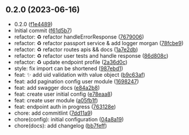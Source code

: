 ## 0.2.0 (2023-06-16)

* 0.2.0 ([f1e4489](https://github.com/JDeveloperD/app-products/commit/f1e4489))
* Initial commit ([f61d5b7](https://github.com/JDeveloperD/app-products/commit/f61d5b7))
* refactor: :recycle: refactor handleErrorResponse ([7679006](https://github.com/JDeveloperD/app-products/commit/7679006))
* refactor: :recycle: refactor passport service & add logger morgan ([78fcbe9](https://github.com/JDeveloperD/app-products/commit/78fcbe9))
* refactor: :recycle: refactor routes apis && docs ([1a7e2db](https://github.com/JDeveloperD/app-products/commit/1a7e2db))
* refactor: :recycle: refactor user tests and handle response ([86d808c](https://github.com/JDeveloperD/app-products/commit/86d808c))
* refactor: :recycle: update endpoint profile ([2a36d0c](https://github.com/JDeveloperD/app-products/commit/2a36d0c))
* style: fix import can be shortened ([987ebd1](https://github.com/JDeveloperD/app-products/commit/987ebd1))
* feat: :sparkles: add uid validation with value object ([b9c63af](https://github.com/JDeveloperD/app-products/commit/b9c63af))
* feat: add pagination config user module ([1698247](https://github.com/JDeveloperD/app-products/commit/1698247))
* feat: add swagger docs ([e84a2b8](https://github.com/JDeveloperD/app-products/commit/e84a2b8))
* feat: create user initial config ([e78eaa8](https://github.com/JDeveloperD/app-products/commit/e78eaa8))
* feat: create user module ([a05fb1f](https://github.com/JDeveloperD/app-products/commit/a05fb1f))
* feat: endpoint auth in progress ([763128e](https://github.com/JDeveloperD/app-products/commit/763128e))
* chore: add commitlint ([7dd11a9](https://github.com/JDeveloperD/app-products/commit/7dd11a9))
* chore(config): initial configuration ([04a8a19](https://github.com/JDeveloperD/app-products/commit/04a8a19))
* chore(docs): add changelog ([bb7feff](https://github.com/JDeveloperD/app-products/commit/bb7feff))



